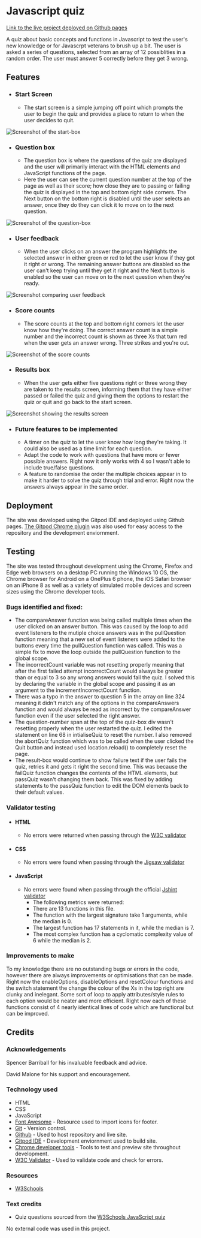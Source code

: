 # Javascript quiz

[Link to the live project deployed on Github pages](https://finnahern.github.io/javascript-quiz/)

A quiz about basic concepts and functions in Javascript to test the user's new knowledge or for Javascrpt veterans to brush up a bit. The user is asked a series of questions, selected from an array of 12 possiblities in a random order. The user must answer 5 correctly before they get 3 wrong.

## Features

- ### Start Screen
	- The start screen is a simple jumping off point which prompts the user to begin the quiz and provides a place to return to when the user decides to quit.

![Screenshot of the start-box](assets/images/start-box.PNG)

- ### Question box
	- The question box is where the questions of the quiz are displayed and the user will primarily interact with the HTML elements and JavaScript functions of the page.
	- Here the user can see the current question number at the top of the page as well as their score; how close they are to passing or failing the quiz is displayed in the top and bottom right side corners. The Next button on the bottom right is disabled until the user selects an answer, once they do they can click it to move on to the next question.

![Screenshot of the question-box](assets/images/question1.PNG)

- ### User feedback
	- When the user clicks on an answer the program highlights the selected answer in either green or red to let the user know if they got it right or wrong. The remaining answer buttons are disabled so the user can't keep trying until they get it right and the Next button is enabled so the user can move on to the next question when they're ready.

![Screenshot comparing user feedback](assets/images/userfeedback.png)

- ### Score counts
	- The score counts at the top and bottom right corners let the user know how they're doing. The correct answer count is a simple number and the incorrect count is shown as three Xs that turn red when the user gets an answer wrong. Three strikes and you're out.

![Screenshot of the score counts](assets/images/scoreCounts.png)

- ### Results box
	- When the user gets either five questions right or three wrong they are taken to the results screen, informing them that they have either passed or failed the quiz and giving them the options to restart the quiz or quit and go back to the start screen.

![Screenshot showing the results screen](assets/images/results.png)

- ### Future features to be implemented
	- A timer on the quiz to let the user know how long they're taking. It could also be used as a time limit for each question.
	- Adapt the code to work with questions that have more or fewer possible answers. Right now it only works with 4 so I wasn't able to include true/false questions.
	- A feature to randomise the order the multiple choices appear in to make it harder to solve the quiz through trial and error. Right now the answers always appear in the same order.

## Deployment

The site was developed using the Gitpod IDE and deployed using Github pages. [The Gitpod Chrome plugin](https://chrome.google.com/webstore/detail/gitpod-dev-environments-i/dodmmooeoklaejobgleioelladacbeki) was also used for easy access to the repository and the development enviornment.

## Testing

The site was tested throughout development using the Chrome, Firefox and Edge web browsers on a desktop PC running the Windows 10 OS, the Chrome browser for Android on a OnePlus 6 phone, the iOS Safari browser on an iPhone 8 as well as a variety of simulated mobile devices and screen sizes using the Chrome developer tools.

### Bugs identified and fixed:
- The compareAnswer function was being called multiple times when the user clicked on an answer button. This was caused by the loop to add event listeners to the mutiple choice answers was in the pullQuestion function meaning that a new set of event listeners were added to the buttons every time the pullQuestion function was called. This was a simple fix to move the loop outside the pullQuestion function to the global scope.
- The incorrectCount variable was not resetting properly meaning that after the first failed attempt incorrectCount would always be greater than or equal to 3 so any wrong answers would fail the quiz. I solved this by declaring the variable in the global scope and passing it as an argument to the incrementIncorrectCount function.
- There was a typo in the answer to question 5 in the array on line 324 meaning it didn't match any of the options in the compareAnswers function and would always be read as incorrect by the compareAnswer function even if the user selected the right answer.
- The question-number span at the top of the quiz-box div wasn't resetting properly when the user restarted the quiz. I edited the statement on line 68 in intialiseQuiz to reset the number. I also removed the abortQuiz function which was to be called when the user clicked the Quit button and instead used location.reload() to completely reset the page.
- The result-box would continue to show failure text if the user fails the quiz, retries it and gets it right the second time. This was because the failQuiz function changes the contents of the HTML elements, but passQuiz wasn't changing them back. This was fixed by adding statements to the passQuiz function to edit the DOM elements back to their default values.

### Validator testing
- #### HTML
	- No errors were returned when passing through the [W3C validator](https://validator.w3.org/nu/?doc=https%3A%2F%2Ffinnahern.github.io%2Fjavascript-quiz%2F)
- #### CSS
	- No errors were found when passing through the [Jigsaw validator](https://jigsaw.w3.org/css-validator/validator?uri=https%3A%2F%2Ffinnahern.github.io%2Fjavascript-quiz%2F&profile=css3svg&usermedium=all&warning=1&vextwarning=&lang=en)
- #### JavaScript
	- No errors were found when passing through the official [Jshint validator](https://jshint.com/)
		- The following metrics were returned:
		- There are 13 functions in this file.
		- The function with the largest signature take 1 arguments, while the median is 0.
		- The largest function has 17 statements in it, while the median is 7.
		- The most complex function has a cyclomatic complexity value of 6 while the median is 2.

### Improvements to make
To my knowledge there are no outstanding bugs or errors in the code, however there are always improvements or optimisations that can be made. Right now the enableOptions, disableOptions and resetColour functions and the switch statement the change the colour of the Xs in the top right are clunky and inelegant. Some sort of loop to apply attributes/style rules to each option would be neater and more efficient. Right now each of these functions consist of 4 nearly identical lines of code which are functional but can be improved.

## Credits

### Acknowledgements

Spencer Barriball for his invaluable feedback and advice.

David Malone for his support and encouragement.

### Technology used

- HTML
- CSS
- JavaScript
- [Font Awesome](https://fontawesome.com/) - Resource used to import icons for footer.
- [Git](https://git-scm.com/) - Version control.
- [Github](https://github.com/) - Used to host repository and live site.
- [Gitpod IDE](https://gitpod.io/) - Development enviornment used to build site.
- [Chrome developer tools](https://developer.chrome.com/docs/devtools/) - Tools to test and preview site throughout development.
- [W3C Validator](https://validator.w3.org/) - Used to validate code and check for errors.

### Resources

- [W3Schools](https://www.w3schools.com/)

### Text credits

- Quiz questions sourced from the [W3Schools JavaScript quiz](https://www.w3schools.com/quiztest/quiztest.asp?qtest=JS)

No external code was used in this project.